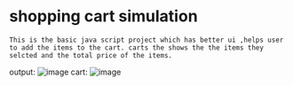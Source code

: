 # shopping cart simulation
    This is the basic java script project which has better ui ,helps user to add the items to the cart. carts the shows the the items they selcted and the total price of the items.
output:
  ![image](https://github.com/user-attachments/assets/37dc4740-d007-4c22-95ed-a70e3e6c1128)
  cart:
    ![image](https://github.com/user-attachments/assets/573ae072-b0f8-46f0-b677-480ad3e94357)

